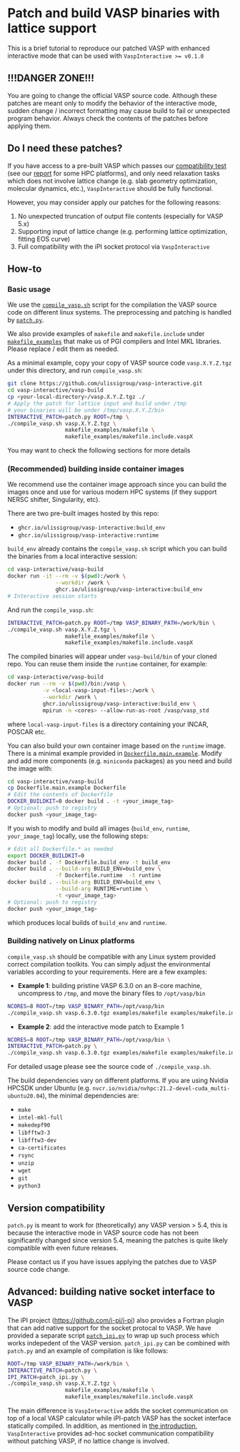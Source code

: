 # Patch and build VASP binaries with lattice support

This is a brief tutorial to reproduce our patched VASP with enhanced interactive mode 
that can be used with `VaspInteractive >= v0.1.0`


## **!!!DANGER ZONE!!!**

You are going to change the official VASP source code. Although 
these patches are meant only to modify the behavior of the interactive mode, sudden change / incorrect 
formatting may cause build to fail or unexpected program behavior. 
Always check the contents of the patches before applying them.


## Do I need these patches?

If you have access to a pre-built VASP which passes our 
[compatibility test](../examples/ex00_vasp_test.py) (see our [report](https://github.com/ulissigroup/vasp-interactive#compatibility-test-fails) for some HPC platforms),
and only need relaxation tasks which does not involve lattice change (e.g. slab geometry optimization, molecular dynamics, etc.), 
`VaspInteractive` should be fully functional.

However, you may consider apply our patches for the following reasons:

1. No unexpected truncation of output file contents (especially for VASP 5.x)
2. Supporting input of lattice change (e.g. performing lattice optimization, fitting EOS curve)
3. Full compatibility with the iPI socket protocol via `VaspInteractive`

<!-- Note you can also compile the VASP source code to support direct iPI protocol using patches provided with the 
[iPI package](https://github.com/i-pi/i-pi/tree/master/examples/VASP) but currently limited to VASP 5.x. Our patch 
focuses only to enhance be behavior of the interactive mode of VASP code, and leaves the socket-I/O to `VaspInteractive`,
for better maintanance. -->


## How-to

### Basic usage
We use the [`compile_vasp.sh`](./compile_vasp.sh) script for the compilation the VASP source code on different linux systems. 
The preprocessing and patching is handled by [`patch.py`](./patch.py). 

We also provide examples of  `makefile` and `makefile.include` under [`makefile_examples`](./makefile_examples/) 
that make us of PGI compilers and Intel MKL libraries. 
Please replace / edit them as needed. 

As a minimal example, copy your copy of VASP source code `vasp.X.Y.Z.tgz` under 
this directory, and run `compile_vasp.sh`:

```bash
git clone https://github.com/ulissigroup/vasp-interactive.git
cd vasp-interactive/vasp-build
cp <your-local-directory>/vasp.X.Y.Z.tgz ./
# Apply the patch for lattice input and build under /tmp
# your binaries will be under /tmp/vasp.X.Y.Z/bin
INTERACTIVE_PATCH=patch.py ROOT=/tmp \
./compile_vasp.sh vasp.X.Y.Z.tgz \
                  makefile_examples/makefile \
                  makefile_examples/makefile.include.vaspX
```

You may want to check the following sections for more details

### (Recommended) building inside container images

We recommend use the container image approach since you can build the images once and
use for various modern HPC systems (if they support NERSC shifter, Singularity, etc).

There are two pre-built images hosted by this repo:
- `ghcr.io/ulissigroup/vasp-interactive:build_env`
- `ghcr.io/ulissigroup/vasp-interactive:runtime`

`build_env` already contains the `compile_vasp.sh` script which you can build the binaries from a local interactive session:
```bash
cd vasp-interactive/vasp-build
docker run -it --rm -v $(pwd):/work \
               --workdir /work \
               ghcr.io/ulissigroup/vasp-interactive:build_env
# Interactive session starts
```
And run the `compile_vasp.sh`:
```bash
INTERACTIVE_PATCH=patch.py ROOT=/tmp VASP_BINARY_PATH=/work/bin \
./compile_vasp.sh vasp.X.Y.Z.tgz \
                  makefile_examples/makefile \
                  makefile_examples/makefile.include.vaspX
```
The compiled binaries will appear under `vasp-build/bin` of your cloned repo. 
You can reuse them inside the `runtime` container, for example:
```bash
cd vasp-interactive/vasp-build
docker run --rm -v $(pwd)/bin:/vasp \
           -v <local-vasp-input-files>:/work \
           --workdir /work \
           ghcr.io/ulissigroup/vasp-interactive:build_env \
           mpirun -n <cores> --allow-run-as-root /vasp/vasp_std
```
where `local-vasp-input-files` is a directory containing your INCAR, POSCAR etc.

You can also build your own container image based on the `runtime` image. There is a minimal example provided in [`Dockerfile.main.example`](./Dockerfile.main.example). 
Modify and add more components (e.g. `miniconda` packages) as you need and build the image with:
```bash
cd vasp-interactive/vasp-build
cp Dockerfile.main.example Dockerfile
# Edit the contents of Dockerfile
DOCKER_BUILDKIT=0 docker build . -t <your_image_tag>
# Optional: push to registry
docker push <your_image_tag>
```

If you wish to modify and build all images (`build_env`, `runtime`, `your_image_tag`) locally, use the following steps:
```bash
# Edit all Dockerfile.* as needed
export DOCKER_BUILDKIT=0
docker build . -f Dockerfile.build_env -t build_env
docker build . --build-arg BUILD_ENV=build_env \
               -f Dockerfile.runtime  -t runtime
docker build . --build-arg BUILD_ENV=build_env \
               --build-arg RUNTIME=runtime \
               -t <your_image_tag>
# Optional: push to registry
docker push <your_image_tag>
```
which produces local builds of `build_env` and `runtime`.


<!-- The build environment and runtime images for VASP binaries are built from 
[Dockerfile.build_env](Dockerfile.build_env) and [Dockerfile.runtime](Dockerfile.runtime), respectively.
They can be accesed by `ghcr.io/ulissigroup/vasp-interactive:build_env` and  -->


### Building natively on Linux platforms

`compile_vasp.sh` should be compatible with any Linux system provided correct 
compilation toolkits. You can simply adjust the environmental variables according to your requirements. Here are a few examples:

- **Example 1**: building pristine VASP 6.3.0 on an 8-core machine, uncompress to `/tmp`, and move the binary files to `/opt/vasp/bin`

```bash
NCORES=8 ROOT=/tmp VASP_BINARY_PATH=/opt/vasp/bin
./compile_vasp.sh vasp.6.3.0.tgz examples/makefile examples/makefile.include.vasp6
```

- **Example 2**: add the interactive mode patch to Example 1

```bash
NCORES=8 ROOT=/tmp VASP_BINARY_PATH=/opt/vasp/bin \
INTERACTIVE_PATCH=patch.py \
./compile_vasp.sh vasp.6.3.0.tgz examples/makefile examples/makefile.include.vasp6
```
For detailed usage please see the source code of `./compile_vasp.sh`. 

The build dependencies vary on different platforms. If you are using Nvidia HPCSDK 
under Ubuntu (e.g. `nvcr.io/nvidia/nvhpc:21.2-devel-cuda_multi-ubuntu20.04`), 
the minimal dependencies are:
- `make`
- `intel-mkl-full`
- `makedepf90`
- `libfftw3-3`
- `libfftw3-dev`
- `ca-certificates`
- `rsync`
- `unzip`
- `wget`
- `git`
- `python3`


## Version compatibility

`patch.py` is meant to work for (theoretically) any VASP version > 5.4, 
this is because the interactive mode in VASP source code has not been significantly changed since version 5.4, meaning the patches is quite likely compatible with even future releases.

Please contact us if you have issues applying the patches due to VASP source code change.

## Advanced: building native socket interface to VASP

The iPI project (https://github.com/i-pi/i-pi) also provides a Fortran plugin that 
can add native support for the socket protocal to VASP. 
We have provided a separate script [`patch_ipi.py`](./patch_ipi.py) to wrap up such process which works indepedent of the VASP version. 
`patch_ipi.py` can be combined with `patch.py` and an example of compilation 
is like follows:
```bash
ROOT=/tmp VASP_BINARY_PATH=/work/bin \
INTERACTIVE_PATCH=patch.py \
IPI_PATCH=patch_ipi.py \
./compile_vasp.sh vasp.X.Y.Z.tgz \
                  makefile_examples/makefile \
                  makefile_examples/makefile.include.vaspX
```

The main difference is
`VaspInteractive` adds the socket communication on top of a local VASP calculator while 
iPI-patch VASP has the socket interface statically compiled. 
In addition, as mentioned in [the introduction](#do-i-need-these-patches), `VaspInteractive` provides ad-hoc socket communication compatibility without patching VASP, 
if no lattice change is involved.





